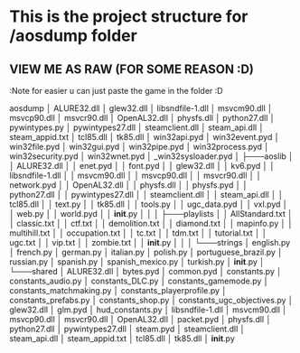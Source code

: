 # This is the project structure for /aosdump folder
## VIEW ME AS RAW (FOR SOME REASON :D)
:Note for easier u can just paste the game in the folder :D

aosdump
│   ALURE32.dll
│   glew32.dll
│   libsndfile-1.dll
│   msvcm90.dll
│   msvcp90.dll
│   msvcr90.dll
│   OpenAL32.dll
│   physfs.dll
│   python27.dll
│   pywintypes.py
│   pywintypes27.dll
│   steamclient.dll
│   steam_api.dll
│   steam_appid.txt
│   tcl85.dll
│   tk85.dll
│   win32api.pyd
│   win32event.pyd
│   win32file.pyd
│   win32gui.pyd
│   win32pipe.pyd
│   win32process.pyd
│   win32security.pyd
│   win32wnet.pyd
│   _win32sysloader.pyd
│
├───aoslib
│   │   ALURE32.dll
│   │   enet.pyd
│   │   font.pyd
│   │   glew32.dll
│   │   kv6.pyd
│   │   libsndfile-1.dll
│   │   msvcm90.dll
│   │   msvcp90.dll
│   │   msvcr90.dll
│   │   network.pyd
│   │   OpenAL32.dll
│   │   physfs.dll
│   │   physfs.pyd
│   │   python27.dll
│   │   pywintypes27.dll
│   │   steamclient.dll
│   │   steam_api.dll
│   │   tcl85.dll
│   │   text.py
│   │   tk85.dll
│   │   tools.py
│   │   ugc_data.pyd
│   │   vxl.pyd
│   │   web.py
│   │   world.pyd
│   │   __init__.py
│   │
│   ├───playlists
│   │       AllStandard.txt
│   │       classic.txt
│   │       ctf.txt
│   │       demolition.txt
│   │       diamond.txt
│   │       mapinfo.py
│   │       multihill.txt
│   │       occupation.txt
│   │       tc.txt
│   │       tdm.txt
│   │       tutorial.txt
│   │       ugc.txt
│   │       vip.txt
│   │       zombie.txt
│   │       __init__.py
│   │
│   └───strings
│           english.py
│           french.py
│           german.py
│           italian.py
│           polish.py
│           portuguese_brazil.py
│           russian.py
│           spanish.py
│           spanish_mexico.py
│           turkish.py
│           __init__.py
│
└───shared
    │   ALURE32.dll
    │   bytes.pyd
    │   common.pyd
    │   constants.py
    │   constants_audio.py
    │   constants_DLC.py
    │   constants_gamemode.py
    │   constants_matchmaking.py
    │   constants_playerprofile.py
    │   constants_prefabs.py
    │   constants_shop.py
    │   constants_ugc_objectives.py
    │   glew32.dll
    │   glm.pyd
    │   hud_constants.py
    │   libsndfile-1.dll
    │   msvcm90.dll
    │   msvcp90.dll
    │   msvcr90.dll
    │   OpenAL32.dll
    │   packet.pyd
    │   physfs.dll
    │   python27.dll
    │   pywintypes27.dll
    │   steam.pyd
    │   steamclient.dll
    │   steam_api.dll
    │   steam_appid.txt
    │   tcl85.dll
    │   tk85.dll
    │   __init__.py
